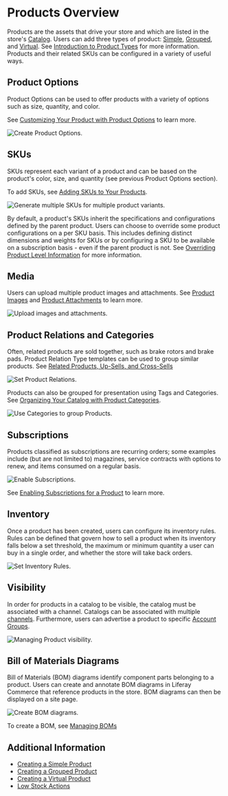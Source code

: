 # Products Overview

Products are the assets that drive your store and which are listed in the store's [Catalog](../../catalogs/creating-a-new-catalog.md). Users can add three types of product: [Simple](../product-types/creating-a-simple-product.md), [Grouped](../product-types/creating-a-grouped-product.md), and [Virtual](../product-types/creating-a-virtual-product.md). See [Introduction to Product Types](../product-types/introduction-to-product-types.md) for more information. Products and their related SKUs can be configured in a variety of useful ways.

## Product Options

Product Options can be used to offer products with a variety of options such as size, quantity, and color.

See [Customizing Your Product with Product Options](./customizing-your-product-with-product-options.md) to learn more.

![Create Product Options.](./products-overview/images/02.png)

## SKUs

SKUs represent each variant of a product and can be based on the product's color, size, and quantity (see previous Product Options section).

To add SKUs, see [Adding SKUs to Your Products](./adding-skus-to-your-products.md).

![Generate multiple SKUs for multiple product variants.](./products-overview/images/09.png)

By default, a product's SKUs inherit the specifications and configurations defined by the parent product. Users can choose to override some product configurations on a per SKU basis. This includes defining distinct dimensions and weights for SKUs or by configuring a SKU to be available on a subscription basis - even if the parent product is not. See [Overriding Product Level Information](./overriding-product-level-information.md) for more information.

## Media

Users can upload multiple product images and attachments. See [Product Images](./product-images.md) and [Product Attachments](./product-attachments.md) to learn more.

![Upload images and attachments.](./products-overview/images/07.png)

## Product Relations and Categories

Often, related products are sold together, such as brake rotors and brake pads. Product Relation Type templates can be used to group similar products. See [Related Products, Up-Sells, and Cross-Sells](./related-products-up-sells-and-cross-sells.md)

![Set Product Relations.](./products-overview/images/03.png)

Products can also be grouped for presentation using Tags and Categories. See [Organizing Your Catalog with Product Categories](./organizing-your-catalog-with-product-categories.md).

![Use Categories to group Products.](./products-overview/images/04.png)

## Subscriptions

Products classified as subscriptions are recurring orders; some examples include (but are not limited to) magazines, service contracts with options to renew, and items consumed on a regular basis.

![Enable Subscriptions.](./products-overview/images/05.png)

See [Enabling Subscriptions for a Product](./enabling-subscriptions-for-a-product.md) to learn more.

## Inventory

Once a product has been created, users can configure its inventory rules. Rules can be defined that govern how to sell a product when its inventory falls below a set threshold, the maximum or minimum quantity a user can buy in a single order, and whether the store will take back orders.

![Set Inventory Rules.](./products-overview/images/01.png)

## Visibility

In order for products in a catalog to be visible, the catalog must be associated with a channel. Catalogs can be associated with multiple [channels](../../../starting-a-store/channels/introduction-to-channels.md). Furthermore, users can advertise a product to specific [Account Groups](../../../account-management/creating-a-new-account-group.md).

![Managing Product visibility.](./products-overview/images/08.png)

## Bill of Materials Diagrams

Bill of Materials (BOM) diagrams identify component parts belonging to a product. Users can create and annotate BOM diagrams in Liferay Commerce that reference products in the store. BOM diagrams can then be displayed on a site page.

![Create BOM diagrams.](./products-overview/images/06.png)

To create a BOM, see [Managing BOMs](./managing-boms.md)

## Additional Information

-   [Creating a Simple Product](../product-types/creating-a-simple-product.md)
-   [Creating a Grouped Product](../product-types/creating-a-grouped-product.md)
-   [Creating a Virtual Product](../product-types/creating-a-virtual-product.md)
-   [Low Stock Actions](../../managing-inventory/low-stock-action.md)
